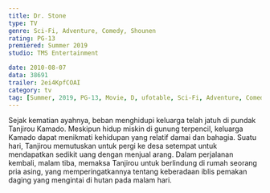 ```yaml
---
title: Dr. Stone
type: TV
genre: Sci-Fi, Adventure, Comedy, Shounen
rating: PG-13
premiered: Summer 2019
studio: TMS Entertainment

date: 2010-08-07
data: 38691
trailer: 2ei4KpfCOAI
category: tv
tag: [Summer, 2019, PG-13, Movie, D, ufotable, Sci-Fi, Adventure, Comedy, Shounen]
---
```

Sejak kematian ayahnya, beban menghidupi keluarga telah jatuh di pundak Tanjirou Kamado. Meskipun hidup miskin di gunung terpencil, keluarga Kamado dapat menikmati kehidupan yang relatif damai dan bahagia. Suatu hari, Tanjirou memutuskan untuk pergi ke desa setempat untuk mendapatkan sedikit uang dengan menjual arang. Dalam perjalanan kembali, malam tiba, memaksa Tanjirou untuk berlindung di rumah seorang pria asing, yang memperingatkannya tentang keberadaan iblis pemakan daging yang mengintai di hutan pada malam hari.
